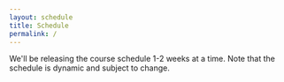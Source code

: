 ```yaml
---
layout: schedule
title: Schedule
permalink: /
---
```


We'll be releasing the course schedule 1-2 weeks at a time. Note that the schedule is dynamic and subject to change. 
